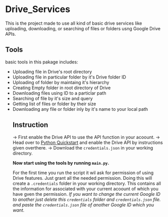# Drive_Services
This is the project made to use all kind of basic drive services like uploading, downloading, or searching of files or folders usng Google Drive APIs.

## Tools
basic tools in this pakage includes:
<ul style="list-style-type:disc;">
  <li> Uploading file in Drive's root directory </li>
  <li> Uploading file in particular folder by it's Drive folder ID </li>
  <li> Uploading of folder by maintaing it's hierarchy </li>
  <li> Creating Empty folder in root directory of Drive </li>
  <li> Downloading files using ID to a particlar path </li>
  <li> Searching of file by it's size and query </li>
  <li> Getting list of files or folder by their size </li>
  <li> Downloading any file or folder inly by it's name to your local path </li>
  
## Instruction

-> First enable the Drive API to use the API function in your acoount.
-> Head over to <a href="https://developers.google.com/drive/api/v3/quickstart/python">Python Quickstart</a> and enable the
   Drive API by instructions given overthere.
-> Download the `credentials.json` in your working directory.

<b>Now start using the tools by running `main.py`.</b>

For the first time you run the script it wil ask for permission of using Drive features. Just grant all the needed
permission.
Doing this will create a `.credentials` folder in your working directory. This contains all the information for associated with your current acoount of which you have gven the permission.
<i>
If you want to change the current Google ID to another just delete this `credentials` folder and `credentials.json` file. and paste the `credentials.json` file of another Google ID which you want.
</i>



